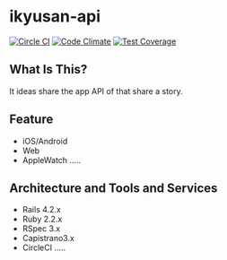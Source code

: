 # ikyusan-api

[![Circle CI](https://circleci.com/gh/sekainohajimari/ikyusan-api.svg?style=svg)](https://circleci.com/gh/sekainohajimari/ikyusan-api)
[![Code Climate](https://codeclimate.com/github/sekainohajimari/ikyusan-api/badges/gpa.svg)](https://codeclimate.com/github/sekainohajimari/ikyusan-api)
[![Test Coverage](https://codeclimate.com/github/sekainohajimari/ikyusan-api/badges/coverage.svg)](https://codeclimate.com/github/sekainohajimari/ikyusan-api/coverage)


## What Is This?
It ideas share the app API of that share a story.



## Feature
* iOS/Android
* Web
* AppleWatch
.....



## Architecture and Tools and Services
* Rails 4.2.x
* Ruby 2.2.x
* RSpec 3.x
* Capistrano3.x
* CircleCI
.....
